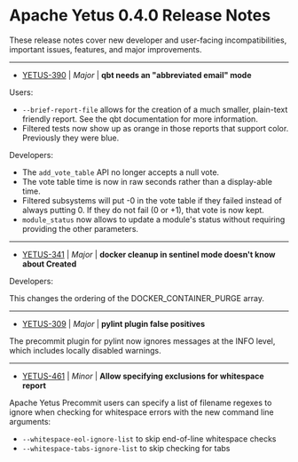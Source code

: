 
<!---
# Licensed to the Apache Software Foundation (ASF) under one
# or more contributor license agreements.  See the NOTICE file
# distributed with this work for additional information
# regarding copyright ownership.  The ASF licenses this file
# to you under the Apache License, Version 2.0 (the
# "License"); you may not use this file except in compliance
# with the License.  You may obtain a copy of the License at
#
#     http://www.apache.org/licenses/LICENSE-2.0
#
# Unless required by applicable law or agreed to in writing, software
# distributed under the License is distributed on an "AS IS" BASIS,
# WITHOUT WARRANTIES OR CONDITIONS OF ANY KIND, either express or implied.
# See the License for the specific language governing permissions and
# limitations under the License.
-->
# Apache Yetus  0.4.0 Release Notes

These release notes cover new developer and user-facing incompatibilities, important issues, features, and major improvements.


---

* [YETUS-390](https://issues.apache.org/jira/browse/YETUS-390) | *Major* | **qbt needs an "abbreviated email" mode**

<!-- markdown -->

Users:

* `--brief-report-file` allows for the creation of a much smaller, plain-text friendly report. See the qbt documentation for more information.
* Filtered tests now show up as orange in those reports that support color.  Previously they were blue.

Developers:

* The `add_vote_table` API no longer accepts a null vote.
* The vote table time is now in raw seconds rather than a display-able time.
* Filtered subsystems will put -0 in the vote table if they failed instead of always putting 0.  If they do not fail (0 or +1), that vote is now kept.
* `module_status` now allows to update a module's status without requiring providing the other parameters.


---

* [YETUS-341](https://issues.apache.org/jira/browse/YETUS-341) | *Major* | **docker cleanup in sentinel mode doesn\'t know about Created**

Developers:

This changes the ordering of the DOCKER\_CONTAINER\_PURGE array.


---

* [YETUS-309](https://issues.apache.org/jira/browse/YETUS-309) | *Major* | **pylint plugin false positives**

The precommit plugin for pylint now ignores messages at the INFO level, which includes locally disabled warnings.


---

* [YETUS-461](https://issues.apache.org/jira/browse/YETUS-461) | *Minor* | **Allow specifying exclusions for whitespace report**

<!-- markdown -->
Apache Yetus Precommit users can specify a list of filename regexes to ignore when checking for whitespace errors with the new command line arguments:

* `--whitespace-eol-ignore-list` to skip end-of-line whitespace checks
* `--whitespace-tabs-ignore-list` to skip checking for tabs



